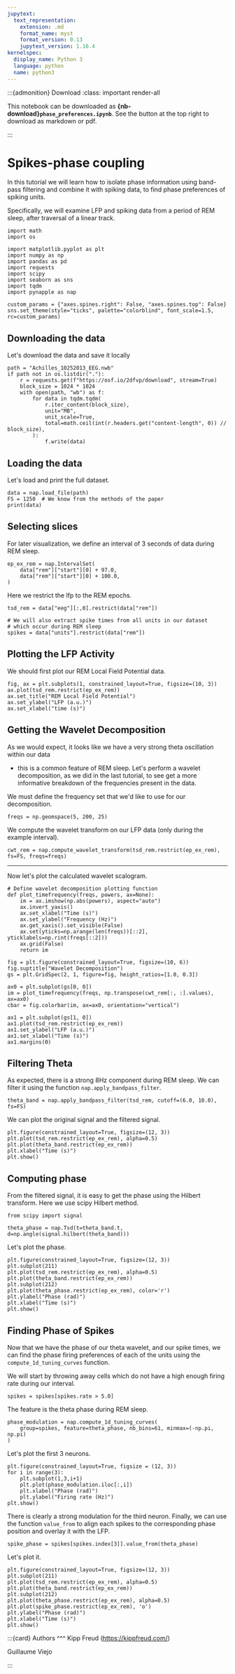 ```yaml
---
jupytext:
  text_representation:
    extension: .md
    format_name: myst
    format_version: 0.13
    jupytext_version: 1.16.4
kernelspec:
  display_name: Python 3
  language: python
  name: python3
---
```


:::{admonition} Download
:class: important render-all

This notebook can be downloaded as **{nb-download}`phase_preferences.ipynb`**. See the button at the top right to download as markdown or pdf.

:::


# Spikes-phase coupling

In this tutorial we will learn how to isolate phase information using band-pass filtering and combine it
with spiking data, to find phase preferences of spiking units.

Specifically, we will examine LFP and spiking data from a period of REM sleep, after traversal of a linear track.


```{code-cell} ipython3
import math
import os

import matplotlib.pyplot as plt
import numpy as np
import pandas as pd
import requests
import scipy
import seaborn as sns
import tqdm
import pynapple as nap

custom_params = {"axes.spines.right": False, "axes.spines.top": False}
sns.set_theme(style="ticks", palette="colorblind", font_scale=1.5, rc=custom_params)

```

## Downloading the data
Let's download the data and save it locally


```{code-cell} ipython3
path = "Achilles_10252013_EEG.nwb"
if path not in os.listdir("."):
    r = requests.get(f"https://osf.io/2dfvp/download", stream=True)
    block_size = 1024 * 1024
    with open(path, "wb") as f:
        for data in tqdm.tqdm(
            r.iter_content(block_size),
            unit="MB",
            unit_scale=True,
            total=math.ceil(int(r.headers.get("content-length", 0)) // block_size),
        ):
            f.write(data)
```

## Loading the data
Let's load and print the full dataset.


```{code-cell} ipython3
data = nap.load_file(path)
FS = 1250  # We know from the methods of the paper
print(data)
```

## Selecting slices
For later visualization, we define an interval of 3 seconds of data during REM sleep.


```{code-cell} ipython3
ep_ex_rem = nap.IntervalSet(
    data["rem"]["start"][0] + 97.0,
    data["rem"]["start"][0] + 100.0,
)
```

Here we restrict the lfp to the REM epochs.


```{code-cell} ipython3
tsd_rem = data["eeg"][:,0].restrict(data["rem"])

# We will also extract spike times from all units in our dataset
# which occur during REM sleep
spikes = data["units"].restrict(data["rem"])
```

## Plotting the LFP Activity
We should first plot our REM Local Field Potential data.


```{code-cell} ipython3
fig, ax = plt.subplots(1, constrained_layout=True, figsize=(10, 3))
ax.plot(tsd_rem.restrict(ep_ex_rem))
ax.set_title("REM Local Field Potential")
ax.set_ylabel("LFP (a.u.)")
ax.set_xlabel("time (s)")
```

## Getting the Wavelet Decomposition
As we would expect, it looks like we have a very strong theta oscillation within our data
- this is a common feature of REM sleep. Let's perform a wavelet decomposition,
as we did in the last tutorial, to see get a more informative breakdown of the
frequencies present in the data.

We must define the frequency set that we'd like to use for our decomposition.


```{code-cell} ipython3
freqs = np.geomspace(5, 200, 25)
```

We compute the wavelet transform on our LFP data (only during the example interval).


```{code-cell} ipython3
cwt_rem = nap.compute_wavelet_transform(tsd_rem.restrict(ep_ex_rem), fs=FS, freqs=freqs)
```

***
Now let's plot the calculated wavelet scalogram.


```{code-cell} ipython3
# Define wavelet decomposition plotting function
def plot_timefrequency(freqs, powers, ax=None):
    im = ax.imshow(np.abs(powers), aspect="auto")
    ax.invert_yaxis()
    ax.set_xlabel("Time (s)")
    ax.set_ylabel("Frequency (Hz)")
    ax.get_xaxis().set_visible(False)
    ax.set(yticks=np.arange(len(freqs))[::2], yticklabels=np.rint(freqs[::2]))
    ax.grid(False)
    return im

fig = plt.figure(constrained_layout=True, figsize=(10, 6))
fig.suptitle("Wavelet Decomposition")
gs = plt.GridSpec(2, 1, figure=fig, height_ratios=[1.0, 0.3])

ax0 = plt.subplot(gs[0, 0])
im = plot_timefrequency(freqs, np.transpose(cwt_rem[:, :].values), ax=ax0)
cbar = fig.colorbar(im, ax=ax0, orientation="vertical")

ax1 = plt.subplot(gs[1, 0])
ax1.plot(tsd_rem.restrict(ep_ex_rem))
ax1.set_ylabel("LFP (a.u.)")
ax1.set_xlabel("Time (s)")
ax1.margins(0)
```

## Filtering Theta

As expected, there is a strong 8Hz component during REM sleep. We can filter it using the function `nap.apply_bandpass_filter`.


```{code-cell} ipython3
theta_band = nap.apply_bandpass_filter(tsd_rem, cutoff=(6.0, 10.0), fs=FS)
```

We can plot the original signal and the filtered signal.


```{code-cell} ipython3
plt.figure(constrained_layout=True, figsize=(12, 3))
plt.plot(tsd_rem.restrict(ep_ex_rem), alpha=0.5)
plt.plot(theta_band.restrict(ep_ex_rem))
plt.xlabel("Time (s)")
plt.show()
```

## Computing phase

From the filtered signal, it is easy to get the phase using the Hilbert transform. Here we use scipy Hilbert method.


```{code-cell} ipython3
from scipy import signal

theta_phase = nap.Tsd(t=theta_band.t, d=np.angle(signal.hilbert(theta_band)))
```

Let's plot the phase.


```{code-cell} ipython3
plt.figure(constrained_layout=True, figsize=(12, 3))
plt.subplot(211)
plt.plot(tsd_rem.restrict(ep_ex_rem), alpha=0.5)
plt.plot(theta_band.restrict(ep_ex_rem))
plt.subplot(212)
plt.plot(theta_phase.restrict(ep_ex_rem), color='r')
plt.ylabel("Phase (rad)")
plt.xlabel("Time (s)")
plt.show()
```

## Finding Phase of Spikes
Now that we have the phase of our theta wavelet, and our spike times, we can find the phase firing preferences
of each of the units using the `compute_1d_tuning_curves` function.

We will start by throwing away cells which do not have a high enough firing rate during our interval.


```{code-cell} ipython3
spikes = spikes[spikes.rate > 5.0]
```

The feature is the theta phase during REM sleep.


```{code-cell} ipython3
phase_modulation = nap.compute_1d_tuning_curves(
    group=spikes, feature=theta_phase, nb_bins=61, minmax=(-np.pi, np.pi)
)
```

Let's plot the first 3 neurons.


```{code-cell} ipython3
plt.figure(constrained_layout=True, figsize = (12, 3))
for i in range(3):
    plt.subplot(1,3,i+1)
    plt.plot(phase_modulation.iloc[:,i])
    plt.xlabel("Phase (rad)")
    plt.ylabel("Firing rate (Hz)")
plt.show()
```

There is clearly a strong modulation for the third neuron.
Finally, we can use the function `value_from` to align each spikes to the corresponding phase position and overlay
it with the LFP.


```{code-cell} ipython3
spike_phase = spikes[spikes.index[3]].value_from(theta_phase)
```

Let's plot it.


```{code-cell} ipython3
plt.figure(constrained_layout=True, figsize=(12, 3))
plt.subplot(211)
plt.plot(tsd_rem.restrict(ep_ex_rem), alpha=0.5)
plt.plot(theta_band.restrict(ep_ex_rem))
plt.subplot(212)
plt.plot(theta_phase.restrict(ep_ex_rem), alpha=0.5)
plt.plot(spike_phase.restrict(ep_ex_rem), 'o')
plt.ylabel("Phase (rad)")
plt.xlabel("Time (s)")
plt.show()
```

:::{card}
Authors
^^^
Kipp Freud (https://kippfreud.com/)

Guillaume Viejo

:::
